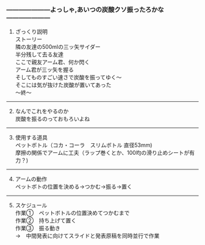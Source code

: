 
### ―――――――よっしゃ,あいつの炭酸クソ振ったろかな―――――――   

1. ざっくり説明  
   ストーリー  
   隣の友達の500mlの三ッ矢サイダー  
   半分残して去る友達  
   ここで親友アーム君、何か閃く  
   アーム君が三ッ矢を握る  
   そしてものすごい速さで炭酸を振ってゆく～  
   そこには気が抜けた炭酸が置いてあった  
   ～終〜  
***
2. なんでこれをやるのか  
   炭酸を振るのっておもろいよね  
***
3. 使用する道具  
   ペットボトル（コカ・コーラ　スリムボトル 直径53mm)  
   摩擦の関係でアームに工夫（ラップ巻くとか、100均の滑り止めシートが有力？)  
***
4. アームの動作  
   ペットボトの位置を決める→つかむ→振る→置く
***
5. スケジュール  
   作業①　ペットボトルの位置決めてつかむまで  
   作業②　持ち上げて置く  
   作業③　振る動き  
   →　中間発表に向けてスライドと発表原稿を同時並行で作業 
